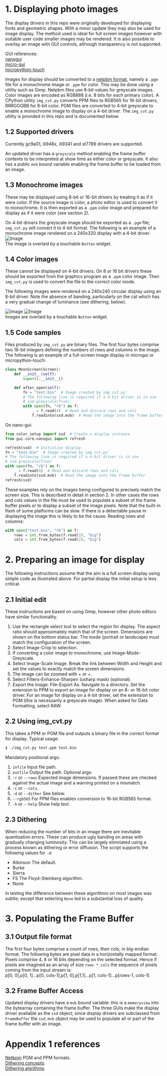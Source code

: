 # 1. Displaying photo images

The display drivers in this repo were originally developed for displaying fonts
and geometric shapes. With a minor update they may also be used for image
display. The method used is ideal for full screen images however with suitable
user code smaller images may be rendered. It is also possible to overlay an
image with GUI controls, although transparency is not supported.

GUI references:  
[nanogui](https://github.com/peterhinch/micropython-nano-gui)  
[micro-gui](https://github.com/peterhinch/micropython-micro-gui)  
[micropython-touch](https://github.com/peterhinch/micropython-touch)

Images for display should be converted to a [netpbm format](https://en.wikipedia.org/wiki/Netpbm),
namely a `.pgm` file for a monochrome image or `.ppm` for color. This may be
done using a utility such as Gimp. Netpbm files use 8-bit values for greyscale
images. Color images are encoded as RGB888 (i.e. 8 bits for each primary color).
A CPython utility `img_cvt.py` converts PPM files to RGB565 for 16-bit drivers,
RRRGGGBB for 8-bit color. PGM files are converted to 4-bit greyscale to enable a
monochrome image to display on a 4-bit driver. The `img_cvt.py` utility is
provided in this repo and is documented below.

## 1.2 Supported drivers

Currently gc9a01, ili948x, ili9341 and st7789 drivers are supported.

An updated driver has a `greyscale` method enabling the frame buffer contents to
be interpreted at show time as either color or greyscale. It also has a public
`mvb` bound variable enabling the frame buffer to be loaded from an image.

## 1.3 Monochrome images

These may be displayed using 8-bit or 16-bit drivers by treating it as if it
were color. If the source image is color, a photo editor is used to convert it
to monochrome. It is then exported as a `.ppm` color image and prepared for
display as if it were color (see section 2).

On 4-bit drivers the greyscale image should be exported as a `.pgm` file;
`img_cvt.py` will convert it to 4-bit format. The following is an example of a
monochrome image rendered on a 240x320 display with a 4-bit driver.
![Image](./images/deer_mono.JPG)  
The image is overlaid by a touchable `Button` widget.

## 1.4 Color images

These cannot be displayed on 4-bit drivers. On 8 or 16 bit drivers these should
be exported from the graphics program as a `.ppm` color image. Then `img_cvt.py`
is used to convert the file to the correct color mode.

The following images were rendered on a 240x240 circular display using an 8-bit
driver. Note the absence of banding, particularly on the cat which has a very
gradual change of luminance (see dithering, below).

![Image](./images/me_color.JPG)  ![Image](./images/cat_color.JPG)  
Images are overlaid by a touchable `Button` widget.

## 1.5 Code samples

Files produced by `img_cvt.py` are binary files. The first four bytes comprise
two 16-bit integers defining the numbers of rows and columns in the image. The
following is an example of a full-screen image display in microgui or
micropython-touch:
```py
class MoonScreen(Screen):
    def __init__(self):
        super().__init__()

    def after_open(self):
        fn = "test.bin"  # Image created by`img_cvt.py`
        # The following line is required if a 4-bit driver is in use
        # ssd.greyscale(True)
        with open(fn, "rb") as f:
            _ = f.read(4)  # Read and discard rows and cols
            f.readinto(ssd.mvb)  # Read the image into the frame buffer
```
On nano-gui:
```py
from color_setup import ssd  # Create a display instance
from gui.core.nanogui import refresh

refresh(ssd)  # Initialise display.
fn = "test.bin"  # Image created by`img_cvt.py`
# The following line is required if a 4-bit driver is in use
# ssd.greyscale(True)
with open(fn, "rb") as f:
    _ = f.read(4)  # Read and discard rows and cols
    f.readinto(ssd.mvb)  # Read the image into the frame buffer
refresh(ssd)
```
These examples rely on the images being configured to precisely match the screen
size. This is described in detail in section 2. In other cases the rows and cols
values in the file must be used to populate a subset of the frame buffer pixels
or to display a subset of the image pixels. Note that the built-in flash of some
platforms can be slow. If there is a detectable pause in displaying the image
this is likely to be the cause. Reading rows and columns:
```py
with open("test.bin", "rb") as f:
    rows = int.from_bytes(f.read(2), "big")
    cols = int.from_bytes(f.read(2), "big")
```

# 2. Preparing an image for display

The following instructions assume that the aim is a full screen display using
simple code as illustrated above. For partial display the initial setup is less
critical.

## 2.1 Initial edit

These instructions are based on using Gimp, however other photo editors have
similar functionality.
1. Use the rectangle select tool to select the region for display. The aspect
ratio should approximately match that of the screen. Dimensions are shown on the
bottom status bar. The mode (portrait or landscape) must match the configuration
of the screen.
2. Select Image-Crop to selection.
3. If converting a color image to monochrome, use Image-Mode-Greyscale.
4. Select Image-Scale Image. Break the link between Width and Height and set the
values to exactly match the screen dimensions.
5. The image can be zoomed with + or <shift>+.
6. Select Filters-Enhance-Sharpen (usharp mask) (optional).
7. Export the image: File-Export As. Navigate to a directory. Set the extension
to PPM to export an image for display on an 8- or 16-bit color driver. For an
image for display on a 4-bit driver, set the extension to PGM (this is
necessarily a greyscale image). When asked for Data Formatting, select RAW.

## 2.2 Using img_cvt.py

This takes a PPM or PGM file and outputs a binary file in the correct format for
display. Typical usage:
```bash
$ ./img_cvt.py test.ppm test.bin
```
Mandatory positional args:
1. `infile` Input file path.
2. `outfile` Output file path.
Optional args:
1. `-r` or `--rows` Expected image dimensions. If passed these are checked
against the actual image and a warning printed on a mismatch.
2. `-c` or `--cols`.
3. `-d` or `--dither` See below.
4. `--rgb565` For PPM files enables conversion to 16-bit RGB565 format.
5. `-h` or `--help` Show help text.

## 2.3 Dithering

When reducing the number of bits in an image there are inevitable quantisation
errors. These can produce ugly banding on areas with gradually changing
luminosity. This can be largely eliminated using a process known as dithering
or error diffusion. The script supports the following values for `-d`:
* Atkinson The default.
* Burke
* Sierra
* FS The Floyd-Steinberg algorithm.
* None

In testing the difference between these algorithms on most images was subtle;
except that selecting `None` led to a substantial loss of quality.

# 3. Populating the Frame Buffer

## 3.1 Output file format

The first four bytes comprise a count of rows, then cols, in big-endian format.
The following bytes are pixel data in a horizontally mapped format. Pixels
comprise 4, 8 or 16 bits depending on the selected format. Hence if pixels are
imagined as an array of size `rows * cols` the sequence of pixels coming from the
input stream is:  
p[0, 0],p[0, 1]...p[0, cols-1],p[1, 0],p[1,1]...p[1, cols-1]...p[rows-1, cols-1]

## 3.2 Frame Buffer Access

Updated display drivers have a `mvb` bound variable: this is a `memoryview` into
the bytearray containing the frame buffer. The three GUIs make the display
driver available as the `ssd` object; since display drivers are subclassed from
`FrameBuffer` the `ssd.mvb` object may be used to populate all or part of the
frame buffer with an image.

# Appendix 1 references

[Netbpm](https://en.wikipedia.org/wiki/Netpbm) PGM and PPM formats.  
[Dithering concepts](https://en.wikipedia.org/wiki/Dither).  
[Dithering algrithms](https://tannerhelland.com/2012/12/28/dithering-eleven-algorithms-source-code.html).
